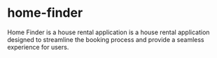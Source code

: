 # home-finder
Home Finder is a house rental application is a house rental application designed to streamline the booking process and provide a seamless experience for users.
